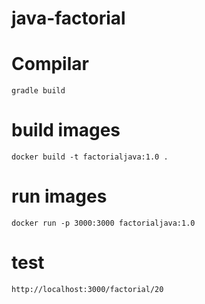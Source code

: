 # java-factorial

# Compilar
    gradle build
# build images
    docker build -t factorialjava:1.0 .
# run images
    docker run -p 3000:3000 factorialjava:1.0
# test
    http://localhost:3000/factorial/20
    